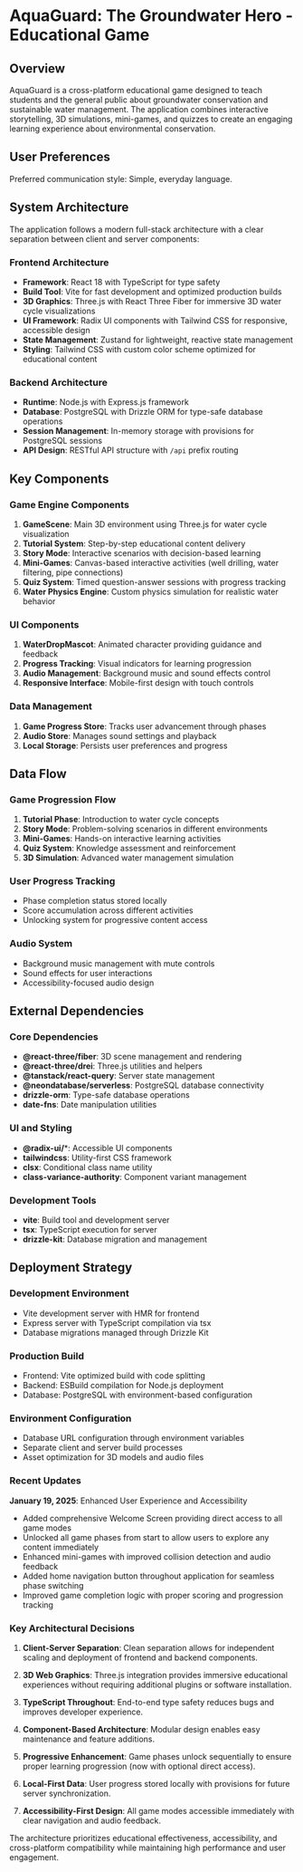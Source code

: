 # AquaGuard: The Groundwater Hero - Educational Game

## Overview

AquaGuard is a cross-platform educational game designed to teach students and the general public about groundwater conservation and sustainable water management. The application combines interactive storytelling, 3D simulations, mini-games, and quizzes to create an engaging learning experience about environmental conservation.

## User Preferences

Preferred communication style: Simple, everyday language.

## System Architecture

The application follows a modern full-stack architecture with a clear separation between client and server components:

### Frontend Architecture
- **Framework**: React 18 with TypeScript for type safety
- **Build Tool**: Vite for fast development and optimized production builds
- **3D Graphics**: Three.js with React Three Fiber for immersive 3D water cycle visualizations
- **UI Framework**: Radix UI components with Tailwind CSS for responsive, accessible design
- **State Management**: Zustand for lightweight, reactive state management
- **Styling**: Tailwind CSS with custom color scheme optimized for educational content

### Backend Architecture
- **Runtime**: Node.js with Express.js framework
- **Database**: PostgreSQL with Drizzle ORM for type-safe database operations
- **Session Management**: In-memory storage with provisions for PostgreSQL sessions
- **API Design**: RESTful API structure with `/api` prefix routing

## Key Components

### Game Engine Components
1. **GameScene**: Main 3D environment using Three.js for water cycle visualization
2. **Tutorial System**: Step-by-step educational content delivery
3. **Story Mode**: Interactive scenarios with decision-based learning
4. **Mini-Games**: Canvas-based interactive activities (well drilling, water filtering, pipe connections)
5. **Quiz System**: Timed question-answer sessions with progress tracking
6. **Water Physics Engine**: Custom physics simulation for realistic water behavior

### UI Components
1. **WaterDropMascot**: Animated character providing guidance and feedback
2. **Progress Tracking**: Visual indicators for learning progression
3. **Audio Management**: Background music and sound effects control
4. **Responsive Interface**: Mobile-first design with touch controls

### Data Management
1. **Game Progress Store**: Tracks user advancement through phases
2. **Audio Store**: Manages sound settings and playback
3. **Local Storage**: Persists user preferences and progress

## Data Flow

### Game Progression Flow
1. **Tutorial Phase**: Introduction to water cycle concepts
2. **Story Mode**: Problem-solving scenarios in different environments
3. **Mini-Games**: Hands-on interactive learning activities
4. **Quiz System**: Knowledge assessment and reinforcement
5. **3D Simulation**: Advanced water management simulation

### User Progress Tracking
- Phase completion status stored locally
- Score accumulation across different activities
- Unlocking system for progressive content access

### Audio System
- Background music management with mute controls
- Sound effects for user interactions
- Accessibility-focused audio design

## External Dependencies

### Core Dependencies
- **@react-three/fiber**: 3D scene management and rendering
- **@react-three/drei**: Three.js utilities and helpers
- **@tanstack/react-query**: Server state management
- **@neondatabase/serverless**: PostgreSQL database connectivity
- **drizzle-orm**: Type-safe database operations
- **date-fns**: Date manipulation utilities

### UI and Styling
- **@radix-ui/***: Accessible UI components
- **tailwindcss**: Utility-first CSS framework
- **clsx**: Conditional class name utility
- **class-variance-authority**: Component variant management

### Development Tools
- **vite**: Build tool and development server
- **tsx**: TypeScript execution for server
- **drizzle-kit**: Database migration and management

## Deployment Strategy

### Development Environment
- Vite development server with HMR for frontend
- Express server with TypeScript compilation via tsx
- Database migrations managed through Drizzle Kit

### Production Build
- Frontend: Vite optimized build with code splitting
- Backend: ESBuild compilation for Node.js deployment
- Database: PostgreSQL with environment-based configuration

### Environment Configuration
- Database URL configuration through environment variables
- Separate client and server build processes
- Asset optimization for 3D models and audio files

### Recent Updates

**January 19, 2025**: Enhanced User Experience and Accessibility
- Added comprehensive Welcome Screen providing direct access to all game modes
- Unlocked all game phases from start to allow users to explore any content immediately  
- Enhanced mini-games with improved collision detection and audio feedback
- Added home navigation button throughout application for seamless phase switching
- Improved game completion logic with proper scoring and progression tracking

### Key Architectural Decisions

1. **Client-Server Separation**: Clean separation allows for independent scaling and deployment of frontend and backend components.

2. **3D Web Graphics**: Three.js integration provides immersive educational experiences without requiring additional plugins or software installation.

3. **TypeScript Throughout**: End-to-end type safety reduces bugs and improves developer experience.

4. **Component-Based Architecture**: Modular design enables easy maintenance and feature additions.

5. **Progressive Enhancement**: Game phases unlock sequentially to ensure proper learning progression (now with optional direct access).

6. **Local-First Data**: User progress stored locally with provisions for future server synchronization.

7. **Accessibility-First Design**: All game modes accessible immediately with clear navigation and audio feedback.

The architecture prioritizes educational effectiveness, accessibility, and cross-platform compatibility while maintaining high performance and user engagement.